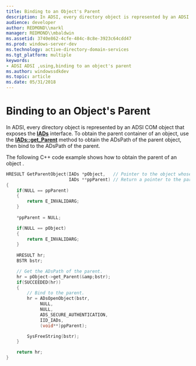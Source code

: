 ```yaml
---
title: Binding to an Object's Parent
description: In ADSI, every directory object is represented by an ADSI COM object that exposes the IADs interface.
audience: developer
author: REDMOND\\markl
manager: REDMOND\\mbaldwin
ms.assetid: 3740e862-4cfe-484c-8c8e-3923c64cdd47
ms.prod: windows-server-dev
ms.technology: active-directory-domain-services
ms.tgt_platform: multiple
keywords:
- ADSI ADSI ,using,binding to an object's parent
ms.author: windowssdkdev
ms.topic: article
ms.date: 05/31/2018
---
```


# Binding to an Object's Parent

In ADSI, every directory object is represented by an ADSI COM object that exposes the [**IADs**](/windows/desktop/api/Iads/nn-iads-iads) interface. To obtain the parent container of an object, use the [**IADs::get\_Parent**](iads-property-methods.md) method to obtain the ADsPath of the parent object, then bind to the ADsPath of the parent.

The following C++ code example shows how to obtain the parent of an object .


```C++
HRESULT GetParentObject(IADs *pObject,   // Pointer to the object whose parent to bind to.
                        IADs **ppParent) // Return a pointer to the parent object.
{
    if(NULL == ppParent)
    {
        return E_INVALIDARG;
    }
 
    *ppParent = NULL;

    if(NULL == pObject)
    {
        return E_INVALIDARG;
    }
 
    HRESULT hr;
    BSTR bstr;

    // Get the ADsPath of the parent.
    hr = pObject->get_Parent(&amp;bstr);
    if(SUCCEEDED(hr))
    {
        // Bind to the parent.
        hr = ADsOpenObject(bstr,
             NULL,
             NULL,
             ADS_SECURE_AUTHENTICATION,
             IID_IADs,
             (void**)ppParent);

        SysFreeString(bstr);
    }

    return hr;
}
```



 

 




